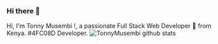 ### Hi there 👋

Hi, I'm Tonny Musembi !, a passionate Full Stack Web Developer 🚀 from Kenya.
#4FC08D  Developer.
![TonnyMusembi github stats](https://github-readme-stats.vercel.app/api?username=TonnyMusembi&show_icons=true&hide_border=true)
<!--
**TonnyMusembi/TonnyMusembi** is a ✨ _special_ ✨ repository because its `README.md` (this file) appears on your GitHub profile.

Here are some ideas to get you started:

- 🔭 I’m currently working on ...
- 🌱 I’m currently learning ...
- 👯 I’m looking to collaborate on ...
- 🤔 I’m looking for help with ...
- 💬 Ask me about ...
- 📫 How to reach me: ...
- 😄 Pronouns: ...
- ⚡ Fun fact: ...
-->

